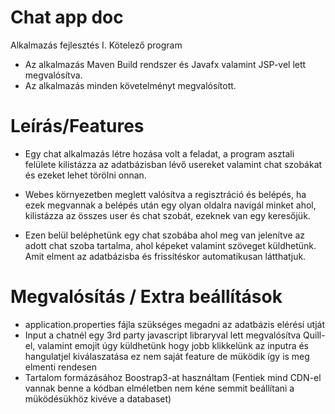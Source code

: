 
# Chat app doc
Alkalmazás fejlesztés I. Kötelező program

* Az alkalmazás Maven Build rendszer és Javafx valamint JSP-vel lett megvalósítva.
* Az alkalmazás minden követelményt megvalósított.

# Leírás/Features

* Egy chat alkalmazás létre hozása volt a feladat, a program asztali felülete kilistázza az adatbázisban lévő usereket valamint chat szobákat
és ezeket lehet törölni onnan.

* Webes környezetben meglett valósítva a regisztráció és belépés, ha ezek megvannak a belépés után egy olyan oldalra navigál minket ahol,
kilistázza az összes user és chat szobát, ezeknek van egy keresőjük.

* Ezen belül beléphetünk egy chat szobába ahol meg van jelenítve az adott chat szoba tartalma, ahol képeket valamint szöveget küldhetünk.
Amit elment az adatbázisba és frissítéskor automatikusan látthatjuk.

# Megvalósítás / Extra beállítások
  * application.properties fájla szükséges megadni az adatbázis elérésí utját
  * Input a chatnél egy 3rd party javascript libraryval lett megvalósítva Quill-el, 
  valamint emojit úgy küldhetünk hogy jobb klikkelünk az inputra és hangulatjel kiválaszatása ez nem saját feature de müködik így is meg elmenti rendesen
  * Tartalom formázásához Boostrap3-at használtam
  (Fentiek mind CDN-el vannak benne a kódban elméletben nem kéne semmit beállítani a müködésükhöz kivéve a databaset)
